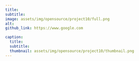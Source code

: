 ```yaml
---
title: 
subtitle: 
image: assets/img/opensource/project10/full.png
alt: 
github_link: https://www.google.com

caption:
  title: 
  subtitle: 
  thumbnail: assets/img/opensource/project10/thumbnail.png
---
```

